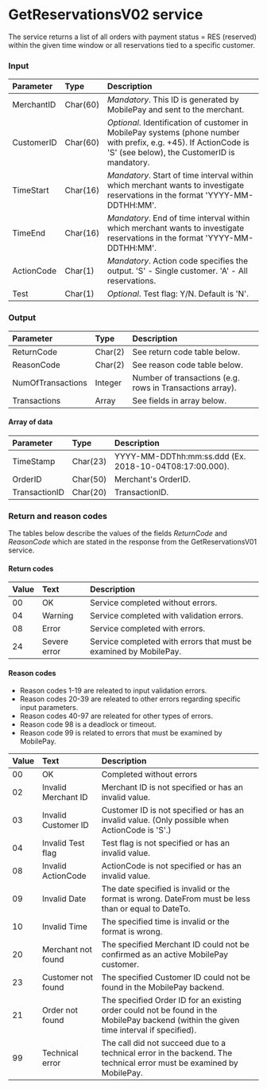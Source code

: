 # GetReservationsV02 service #
The service returns a list of all orders with payment status = RES (reserved) within the given time window or all reservations tied to a specific customer.

### Input ###
|Parameter|Type|Description|
|:--------|:---|:----------|
|MerchantID|Char(60)|_Mandatory_. This ID is generated by MobilePay and sent to the merchant.|
|CustomerID|Char(60)|_Optional_. Identification of customer in MobilePay systems (phone number with prefix, e.g. +45). If ActionCode is 'S' (see below), the CustomerID is mandatory.|
|TimeStart|Char(16)|_Mandatory_. Start of time interval within which merchant wants to investigate reservations in the format 'YYYY-MM-DDTHH:MM'.|
|TimeEnd|Char(16)|_Mandatory_. End of time interval within which merchant wants to investigate reservations in the format 'YYYY-MM-DDTHH:MM'.|
|ActionCode|Char(1)|_Mandatory_. Action code specifies the output. 'S' - Single customer. 'A' - All reservations.|
|Test|Char(1)|_Optional_. Test flag: Y/N. Default is 'N'.|

### Output ###
|Parameter|Type|Description|
|:--------|:---|:----------|
|ReturnCode|Char(2)|See return code table below.|
|ReasonCode|Char(2)|See reason code table below.|
|NumOfTransactions|Integer|Number of transactions (e.g. rows in Transactions array).|
|Transactions|Array|See fields in array below.|

#### Array of data ####
|Parameter|Type|Description|
|:--------|:---|:----------|
|TimeStamp|Char(23)|YYYY-MM-DDThh:mm:ss.ddd (Ex. 2018-10-04T08:17:00.000).|
|OrderID|Char(50)|Merchant's OrderID.|
|TransactionID|Char(20)|TransactionID.|

### Return and reason codes ###
The tables below describe the values of the fields *ReturnCode* and *ReasonCode* which are stated in the response from the GetReservationsV01 service.

#### Return codes ####
|Value|Text|Description|
|:----|:---|:----------|
|00|OK|Service completed without errors.|
|04|Warning|Service completed with validation errors.|
|08|Error|Service completed with errors.|
|24|Severe error|Service completed with errors that must be examined by MobilePay.|

#### Reason codes ####
- Reason codes 1-19 are releated to input validation errors.
- Reason codes 20-39 are releated to other errors regarding specific input parameters.
- Reason codes 40-97 are releated for other types of errors.
- Reason code 98 is a deadlock or timeout.
- Reason code 99 is related to errors that must be examined by MobilePay.

|Value|Text|Description|
|:----|:---|:----------|
|00|OK|Completed without errors|
|02|Invalid Merchant ID|Merchant ID is not specified or has an invalid value.|
|03|Invalid Customer ID|Customer ID is not specified or has an invalid value. (Only possible when ActionCode is 'S'.)|
|04|Invalid Test flag |Test flag is not specified or has an invalid value.|
|08|Invalid ActionCode|ActionCode is not specified or has an invalid value.|
|09|Invalid Date|The date specified is invalid or the format is wrong. DateFrom must be less than or equal to DateTo.|
|10|Invalid Time|The specified time is invalid or the format is wrong.|
|20|Merchant not found|The specified Merchant ID could not be confirmed as an active MobilePay customer.|
|23|Customer not found|The specified Customer ID could not be found in the MobilePay backend.|
|21|Order not found|The specified Order ID for an existing order could not be found in the MobilePay backend (within the given time interval if specified).|
|99|Technical error|The call did not succeed due to a technical error in the backend. The technical error must be examined by MobilePay.|
